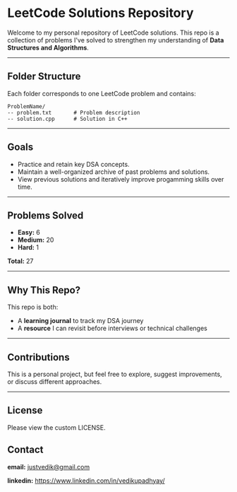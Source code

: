 # LeetCode Solutions Repository

Welcome to my personal repository of LeetCode solutions.
This repo is a collection of problems I've solved to strengthen my understanding of **Data Structures and Algorithms**.

---

## Folder Structure

Each folder corresponds to one LeetCode problem and contains:

```plaintext
ProblemName/
-- problem.txt       # Problem description
-- solution.cpp      # Solution in C++
```

---

## Goals

- Practice and retain key DSA concepts.
- Maintain a well-organized archive of past problems and solutions.
- View previous solutions and iteratively improve progamming skills over time.

---

## Problems Solved

- **Easy:** 6
- **Medium:** 20
- **Hard:** 1

**Total:** 27

---

## Why This Repo?

This repo is both:
- A **learning journal** to track my DSA journey
- A **resource** I can revisit before interviews or technical challenges

---

## Contributions

This is a personal project, but feel free to explore, suggest improvements, or discuss different approaches.

---

## License

Please view the custom LICENSE.

## Contact

**email:** justvedik@gmail.com

**linkedin:** https://www.linkedin.com/in/vedikupadhyay/
